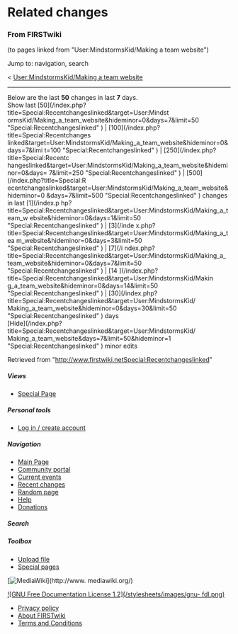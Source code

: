 # Related changes

### From FIRSTwiki

(to pages linked from "User:MindstormsKid/Making a team website")

Jump to: navigation, search

&lt; [User:MindstormsKid/Making a team
website](/index.php?title=User:MindstormsKid/Making_a_team_website&redirect=no
"User:MindstormsKid/Making a team website" )  

* * *

Below are the last **50** changes in last **7** days.  
Show last [50](/index.php?title=Special:Recentchangeslinked&target=User:Mindst
ormsKid/Making_a_team_website&hideminor=0&days=7&limit=50
"Special:Recentchangeslinked" ) | [100](/index.php?title=Special:Recentchanges
linked&target=User:MindstormsKid/Making_a_team_website&hideminor=0&days=7&limi
t=100 "Special:Recentchangeslinked" ) | [250](/index.php?title=Special:Recentc
hangeslinked&target=User:MindstormsKid/Making_a_team_website&hideminor=0&days=
7&limit=250 "Special:Recentchangeslinked" ) | [500](/index.php?title=Special:R
ecentchangeslinked&target=User:MindstormsKid/Making_a_team_website&hideminor=0
&days=7&limit=500 "Special:Recentchangeslinked" ) changes in last [1](/index.p
hp?title=Special:Recentchangeslinked&target=User:MindstormsKid/Making_a_team_w
ebsite&hideminor=0&days=1&limit=50 "Special:Recentchangeslinked" ) | [3](/inde
x.php?title=Special:Recentchangeslinked&target=User:MindstormsKid/Making_a_tea
m_website&hideminor=0&days=3&limit=50 "Special:Recentchangeslinked" ) | [7](/i
ndex.php?title=Special:Recentchangeslinked&target=User:MindstormsKid/Making_a_
team_website&hideminor=0&days=7&limit=50 "Special:Recentchangeslinked" ) | [14
](/index.php?title=Special:Recentchangeslinked&target=User:MindstormsKid/Makin
g_a_team_website&hideminor=0&days=14&limit=50 "Special:Recentchangeslinked" )
| [30](/index.php?title=Special:Recentchangeslinked&target=User:MindstormsKid/
Making_a_team_website&hideminor=0&days=30&limit=50
"Special:Recentchangeslinked" ) days  
[Hide](/index.php?title=Special:Recentchangeslinked&target=User:MindstormsKid/
Making_a_team_website&days=7&limit=50&hideminor=1
"Special:Recentchangeslinked" ) minor edits

Retrieved from
"<http://www.firstwiki.netSpecial:Recentchangeslinked>"

##### Views

  * [Special Page](Special:Recentchangeslinked/User:MindstormsKid/Making_a_team_website)

##### Personal tools

  * [Log in / create account](/index.php?title=Special:Userlogin&returnto=Special:Recentchangeslinked)

[](Main_Page "Main Page" )

##### Navigation

  * [Main Page](Main_Page)
  * [Community portal](FIRSTwiki:Community_portal)
  * [Current events](Current_events)
  * [Recent changes](Special:Recentchanges)
  * [Random page](Special:Random)
  * [Help](Help:Contents)
  * [Donations](FIRSTwiki:Site_support)

##### Search



##### Toolbox

  * [Upload file](Special:Upload)
  * [Special pages](Special:Specialpages)

[![MediaWiki](/skins/common/images/poweredby_mediawiki_88x31.png)](http://www.
mediawiki.org/)

[![GNU Free Documentation License 1.2](/stylesheets/images/gnu-
fdl.png)](http://www.gnu.org/copyleft/fdl.html)

  * [Privacy policy](FIRSTwiki:Privacy_policy "FIRSTwiki:Privacy policy" )
  * [About FIRSTwiki](FIRSTwiki:About "FIRSTwiki:About" )
  * [Terms and Conditions](FIRSTwiki:Terms_and_conditions "FIRSTwiki:Terms and conditions" )

